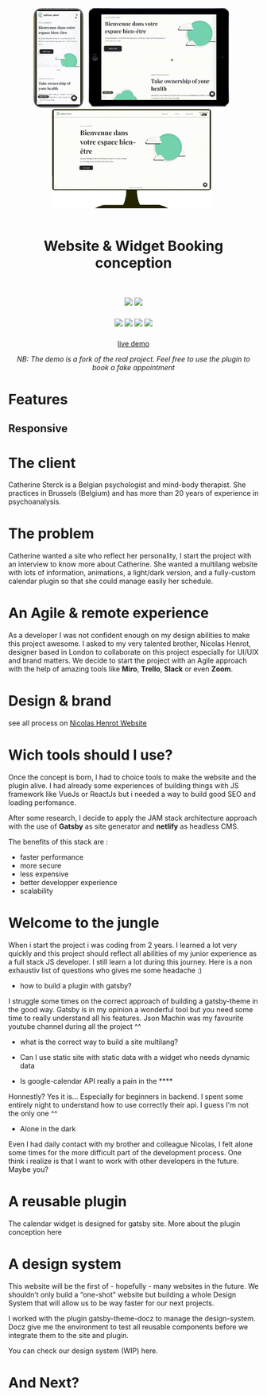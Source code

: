 <div align="center">
    <img src="./videos/mobileCatherine.gif" height=200>&nbsp;&nbsp;
    <img  src="./videos/tabletCatherine.gif" height=200>&nbsp;&nbsp;
     <img  src="./videos/desktopCatherine.gif" height=200>&nbsp;&nbsp;
</div>
<br/>
<div align="center">
    <!-- <img src="./labels/logo.png" height=150px> -->
    <h1>Website & Widget Booking conception</h1>
</div>
<br />
<br />
<div align="center">

</div>
<div align="center">
<img src="https://img.shields.io/badge/made_with-Gatsby-purple" height=30>
<img src="https://img.shields.io/badge/powered_by-Netlify-white" height=30>
</div>

###

<div align="center">
<img src="https://img.shields.io/badge/designed_by-Nicolas_Henrot-blue" height=20>
<img src="https://img.shields.io/badge/developed_by-Paul_Henrot-green" height=20>
<img src="https://img.shields.io/badge/timeline-~6_month-red" height=20>
<img src="https://img.shields.io/badge/location-Bruxelles--London-red" height=20>
</div>

###

<div align="center">

[live demo]()

_NB: The demo is a fork of the real project. Feel free to use the plugin to book a fake appointment_

</div>

# Features

## Responsive

# The client

Catherine Sterck is a Belgian psychologist and mind-body therapist. She practices in Brussels (Belgium) and has more than 20 years of experience in psychoanalysis.

# The problem

Catherine wanted a site who reflect her personality, I start the project with an interview to know more about Catherine. She wanted a multilang website with lots of information, animations, a light/dark version, and a fully-custom calendar plugin so that she could manage easily her schedule.

# An Agile & remote experience

As a developer I was not confident enough on my design abilities to make this project awesome. I asked to my very talented brother, Nicolas Henrot, designer based in London to collaborate on this project especially for UI/UIX and brand matters.
We decide to start the project with an Agile approach with the help of amazing tools like **Miro**, **Trello**, **Slack** or even **Zoom**.

# Design & brand

see all process on [Nicolas Henrot Website](https://www.nicolashenrot.com/cath-sterck)

# Wich tools should I use?

Once the concept is born, I had to choice tools to make the website and the plugin alive.
I had already some experiences of building things with JS framework like VueJs or ReactJs but i needed a way to build good SEO and loading perfomance.

After some research, I decide to apply the JAM stack architecture approach with the use of **Gatsby** as site generator and **netlify** as headless CMS.

The benefits of this stack are :

- faster performance
- more secure
- less expensive
- better developper experience
- scalability

# Welcome to the jungle

When i start the project i was coding from 2 years. I learned a lot very quickly and this project should reflect all abilities of my junior experience as a full stack JS developer. I still learn a lot during this journey. Here is a non exhaustiv list of questions who gives me some headache :)

- how to build a plugin with gatsby?

I struggle some times on the correct approach of building a gatsby-theme in the good way. Gatsby is in my opinion a wonderful tool but you need some time to really understand all his features. Json Machin was my favourite youtube channel during all the project ^^

- what is the correct way to build a site multilang?

- Can I use static site with static data with a widget who needs dynamic data

- Is google-calendar API really a pain in the \*\*\*\*

Honnestly? Yes it is... Especially for beginners in backend. I spent some entirely night to understand how to use correctly their api. I guess I'm not the only one ^^

- Alone in the dark

Even I had daily contact with my brother and colleague Nicolas, I felt alone some times for the more difficult part of the development process. One think i realize is that I want to work with other developers in the future. Maybe you?

# A reusable plugin

The calendar widget is designed for gatsby site. More about the plugin conception here

# A design system

This website will be the first of - hopefully - many websites in the future. We shouldn’t only build a “one-shot” website but building a whole Design System that will allow us to be way faster for our next projects.

I worked with the plugin gatsby-theme-docz to manage the design-system. Docz give me the environment to test all reusable components before we integrate them to the site and plugin.

You can check our design system (WIP) here.

# And Next?
